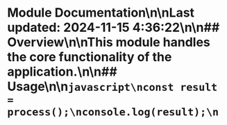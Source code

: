 # Module Documentation\n\nLast updated: 2024-11-15 4:36:22\n\n## Overview\n\nThis module handles the core functionality of the application.\n\n## Usage\n\n```javascript\nconst result = process();\nconsole.log(result);\n```
